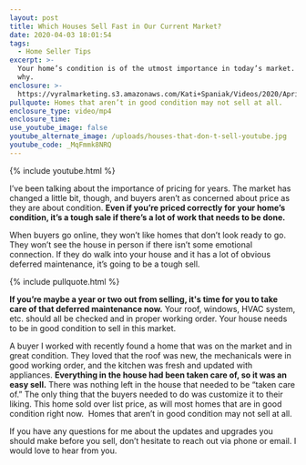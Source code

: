```yaml
---
layout: post
title: Which Houses Sell Fast in Our Current Market?
date: 2020-04-03 18:01:54
tags:
  - Home Seller Tips
excerpt: >-
  Your home’s condition is of the utmost importance in today’s market. Here’s
  why.
enclosure: >-
  https://vyralmarketing.s3.amazonaws.com/Kati+Spaniak/Videos/2020/April/Which+Houses+Sell+Fast+in+Our+Current+Market_.mp4
pullquote: Homes that aren’t in good condition may not sell at all.
enclosure_type: video/mp4
enclosure_time:
use_youtube_image: false
youtube_alternate_image: /uploads/houses-that-don-t-sell-youtube.jpg
youtube_code: _MqFmmk8NRQ
---
```


{% include youtube.html %}

I’ve been talking about the importance of pricing for years. The market has changed a little bit, though, and buyers aren’t as concerned about price as they are about condition. **Even if you’re priced correctly for your home’s condition, it’s a tough sale if there’s a lot of work that needs to be done.**

When buyers go online, they won’t like homes that don’t look ready to go. They won’t see the house in person if there isn’t some emotional connection. If they do walk into your house and it has a lot of obvious deferred maintenance, it’s going to be a tough sell.

{% include pullquote.html %}

**If you’re maybe a year or two out from selling, it's time for you to take care of that deferred maintenance now.** Your roof, windows, HVAC system, etc. should all be checked and in proper working order. Your house needs to be in good condition to sell in this market.

A buyer I worked with recently found a home that was on the market and in great condition. They loved that the roof was new, the mechanicals were in good working order, and the kitchen was fresh and updated with appliances. **Everything in the house had been taken care of, so it was an easy sell.** There was nothing left in the house that needed to be “taken care of.” The only thing that the buyers needed to do was customize it to their liking. This home sold over list price, as will most homes that are in good condition right now.&nbsp; Homes that aren’t in good condition may not sell at all.

If you have any questions for me about the updates and upgrades you should make before you sell, don’t hesitate to reach out via phone or email. I would love to hear from you.